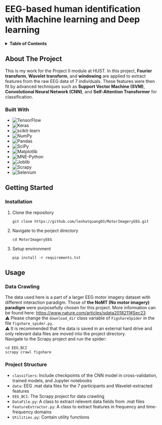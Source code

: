 # EEG-based human identification with Machine learning and Deep learning
<details>
  <summary><strong>Table of Contents</strong></summary>
  
  1. [About the Project](#about-the-project)
      - [Built With](#built-with)
  2. [Getting Started](#getting-started)
      - [Installation](#installation)
  3. [Usage](#usage)
      - [Data Crawling](#data-crawling)
      - [Project Structure](#project-structure)
     
</details>

## About The Project
This is my work for the Project II module at HUST. In this project, **Fourier transform**, **Wavelet transform**, and **windowing** are applied to extract features from the raw EEG data of 7 individuals. These features were then fit by advanced techniques such as **Support Vector Machine (SVM)**, **Convolutional Neural Network (CNN)**, and **Self-Attention Transformer** for classification.

### Built With
- ![TensorFlow](https://img.shields.io/badge/TensorFlow-FF6F00?style=for-the-badge&logo=tensorflow&logoColor=white)
- ![Keras](https://img.shields.io/badge/Keras-D00000?style=for-the-badge&logo=keras&logoColor=white)
- ![scikit-learn](https://img.shields.io/badge/scikit--learn-F7931E?style=for-the-badge&logo=scikit-learn&logoColor=white)
- ![NumPy](https://img.shields.io/badge/NumPy-013243?style=for-the-badge&logo=numpy&logoColor=white)
- ![Pandas](https://img.shields.io/badge/Pandas-150458?style=for-the-badge&logo=pandas&logoColor=white)
- ![SciPy](https://img.shields.io/badge/SciPy-8CAAE6?style=for-the-badge&logo=scipy&logoColor=white)
- ![Matplotlib](https://img.shields.io/badge/Matplotlib-11557C?style=for-the-badge&logo=matplotlib&logoColor=white)
- ![MNE-Python](https://img.shields.io/badge/MNE-Python-3776AB?style=for-the-badge&logo=python&logoColor=white)
- ![Joblib](https://img.shields.io/badge/Joblib-005C9C?style=for-the-badge&logo=python&logoColor=white)
- ![Scrapy](https://img.shields.io/badge/Scrapy-9A1E23?style=for-the-badge&logo=python&logoColor=white)
- ![Selenium](https://img.shields.io/badge/Selenium-43B02A?style=for-the-badge&logo=selenium&logoColor=white)

## Getting Started
### Installation
1. Clone the repository
   ```
   git clone https://github.com/lenhatquang03/MotorImageryEEG.git
   ```
2. Navigate to the porject directory
   ```
   cd MotorImageryEEG
   ```
2. Setup environment
   ```
   pip install -r requirements.txt
   ```

## Usage
### Data Crawling
The data used here is a part of a larger EEG motor imagery dataset with different interaction paradigm. Those of **the NoMT (No motor imagery) paradigm** were purposefully chosen for this project. More information can be found here: https://www.nature.com/articles/sdata2018211#Sec23
<br> ⚠️ Please change the <code>download_dir</code> class variable of <code>FigshareSpider</code> in the file <code>figshare_spider.py</code>. 
<br> ⚠️ It is recommended that the data is saved in an external hard drive and only relevant data files are moved into the project directory.
<br> Navigate to the Scrapy project and run the spider:
   ```
   cd EEG_BCI
   scrapy crawl figshare
   ```
### Project Structure
- <code>classifiers</code>: Include checkpoints of the CNN model in cross-validation, trained models, and Jupyter notebooks
- <code>data</code>: EEG .mat data files for the 7 participants and Wavelet-extracted features
- <code>EEG_BCI</code>: The Scrapy project for data crawling
- <code>DataFile.py</code>: A class to extract relevent data fields from .mat files
- <code>FeatureExtractor.py</code>: A class to extract features in frequency and time-frequency domains
- <code>Utilities.py</code>: Contain utility functions
